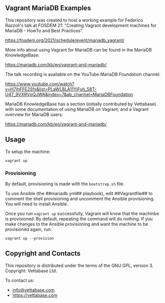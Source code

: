## Vagrant MariaDB Examples

This repository was created to host a working example for Federico Razzoli's talk at FOSDEM 21: "Creating Vagrant development machines for MariaDB - HowTo and Best Practices".

https://fosdem.org/2021/schedule/event/mariadb_vagrant/

More info about using Vagrant for MariaDB can be found in the MariaDB KnowledgeBase:

https://mariadb.com/kb/en/vagrant-and-mariadb/

The talk recording is available on the YouTube MariaDB Foundation channel:

https://www.youtube.com/watch?v=H7jhFFE2Sfs&list=PLaWL8LA11YjFuh_58T-U4T_9VXRVpQJWA&index=7&ab_channel=MariaDBFoundation

MariaDB KnowledgeBase has a section (initially contributed by Vettabase) with some documentation of using MariaDB on Vagrant, and a Vagrant overview for MariaDB users:

https://mariadb.com/kb/en/vagrant-and-mariadb/


## Usage

To setup the machine:

```
vagrant up
```


### Provisioning

By default, provisioning is made with the `bootstrap.sh` file.

To use Ansible (the ##mariadb.yml## playbook), edit ##Vagrantfile## to comment the shell provisioning and uncomment the Ansible provisioning. You will need to install Ansible.

Once you run `vagrant up` successfully, Vagrant will know that the machinbe is provisioned. By default, repeating the command will do nothing. If you make changes to the Ansible provisioning and want the machine to be provisioned again, run:

```
vagrant up --provision
```


## Copyright and Contacts

This repository is distributed under the terms of the GNU GPL, version 3. Copyright: Vettabase Ltd.

To contact us:

* info@vettabase.com
* https://vettabase.com

